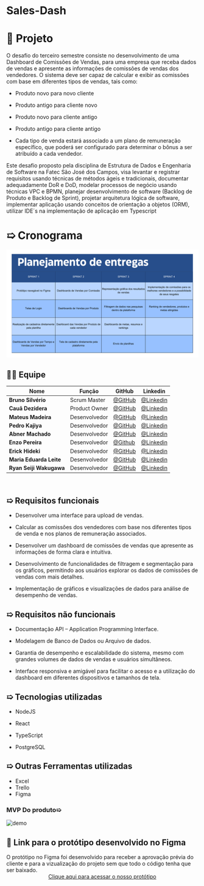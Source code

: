 # Sales-Dash

# 🎯 Projeto


 O desafio do terceiro semestre consiste no desenvolvimento de uma  Dashboard de Comissões de Vendas, para uma empresa que receba dados de vendas e apresente as informações de comissões de vendas dos vendedores. O sistema deve ser capaz de calcular e exibir as comissões com base em diferentes tipos de vendas, tais como: 

- Produto novo para novo cliente 

- Produto antigo para cliente novo 

- Produto novo para cliente antigo 

- Produto antigo para cliente antigo 

- Cada tipo de venda estará associado a um plano de remuneração específico, que poderá ser configurado para determinar o bônus a ser atribuído a cada vendedor. 



 Este desafio proposto pela disciplina de Estrutura de Dados e Engenharia de Software na Fatec São José dos Campos, visa levantar e registrar requisitos usando técnicas de métodos ágeis e tradicionais, documentar adequadamente DoR e DoD, modelar processos de negócio usando técnicas VPC e BPMN, planejar desenvolvimento de software (Backlog de Produto e Backlog de Sprint), projetar arquitetura lógica de software, implementar aplicação usando conceitos de orientação a objetos (ORM), utilizar IDE´s na implementação de aplicação em Typescript

# ➯ Cronograma
![backlog](cronograma.png)


## 👨‍💻 Equipe

<div align="center">
  
|Nome|Função|GitHub|Linkedin|
| -------- |-------- |-------- |-------- |
|**Bruno Silvério**|Scrum Master|[@GitHub](https://github.com/BrunoVieira30)|[@Linkedin](https://www.linkedin.com/in/bruno-vieira-b999a2224/)
|**Cauã Dezidera**|Product Owner|[@GitHub](https://github.com/CauaDezidera)|[@Linkedin](https://www.linkedin.com/in/cauã-dezidera-375736275/) 
|**Mateus Madeira**|Desenvolvedor|[@GitHub](https://github.com/mafemad)|[@Linkedin](https://www.linkedin.com/in/mateus-ferreira-madeira)
|**Pedro Kajiya**|Desenvolvedor|[@GitHub](https://github.com/kajiyap)|[@Linkedin](https://www.linkedin.com/in/pedro-santos-kajiya-65763b260/)
|**Abner Machado**|Desenvolvedor|[@GitHub](https://github.com/abnerdouglas)|[@Linkedin](https://www.linkedin.com/in/abner-douglas-a70a9b199/)
|**Enzo Pereira**|Desenvolvedor|[@Github](https://github.com/Enzopereira01) | [@Linkedin](https://www.linkedin.com/in/enzo-pereira-13331b272/)
|**Erick Hideki**|Desenvolvedor|[@GitHub](https://github.com/erickhoawata)|[@Linkedin](http://linkedin.com/in/érick-awata)
|**Maria Eduarda Leite**|Desenvolvedor|[@GitHub](https://github.com/Dudaleite08)|[@Linkedin]()
|**Ryan Seiji Wakugawa**|Desenvolvedor|[@GitHub](https://github.com/ryan-wakugawa)|[@Linkedin](https://www.linkedin.com/in/ryan-wakugawa-526bbb27a)
<br>  
  
</div>

## ➯ Requisitos funcionais

- Desenvolver uma interface para upload de vendas. 

- Calcular as comissões dos vendedores com base nos diferentes tipos de venda e nos planos de remuneração associados. 

- Desenvolver um dashboard de comissões de vendas que apresente as informações de forma clara e intuitiva. 

- Desenvolvimento de funcionalidades de filtragem e segmentação para os gráficos, permitindo aos usuários explorar os dados de comissões de vendas com mais detalhes. 

- Implementação de gráficos e visualizações de dados para análise de desempenho de vendas. 

## ➯ Requisitos não funcionais

- Documentação API – Application Programming Interface. 

- Modelagem de Banco de Dados ou Arquivo de dados. 

- Garantia de desempenho e escalabilidade do sistema, mesmo com grandes volumes de dados de vendas e usuários simultâneos. 

- Interface responsiva e amigável para facilitar o acesso e a utilização do dashboard em diferentes dispositivos e tamanhos de tela.

## ➯ Tecnologias utilizadas

- NodeJS 

- React

- TypeScript

- PostgreSQL

  
## ➯ Outras Ferramentas utilizadas

  - Excel
  - Trello
  - Figma



### MVP Do produto➯
![demo](Demo-sprint1.gif)



<h2>🔗 Link para o protótipo desenvolvido no Figma </h2>
O protótipo no Figma foi desenvolvido para receber a aprovação prévia do cliente e para a vizualização do projeto sem que todo o código tenha que ser baixado.<br>

<div align="center">
<a href="https://www.figma.com/proto/88D1Wws27UWjdCNuZbqEyI/API-3%C2%B0-Sem?type=design&node-id=1-2&t=af4PpE2Z4smTkASO-1&scaling=min-zoom&page-id=0%3A1&starting-point-node-id=1%3A2&mode=design"> Clique aqui para acessar o nosso protótipo </a><br>
</div>

